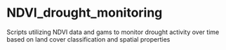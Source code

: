 # NDVI_drought_monitoring
Scripts utilizing NDVI data and gams to monitor drought activity over time based on land cover classification and spatial properties
